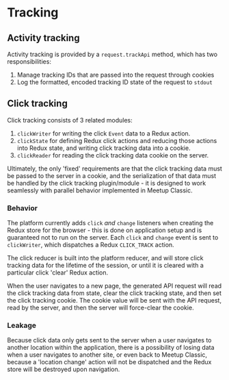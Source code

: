 # Tracking

## Activity tracking

Activity tracking is provided by a `request.trackApi` method, which has two
responsibilities:

1. Manage tracking IDs that are passed into the request through cookies
2. Log the formatted, encoded tracking ID state of the request to `stdout`

## Click tracking

Click tracking consists of 3 related modules:

1. `clickWriter` for writing the click `Event` data to a Redux action.
2. `clickState` for defining Redux click actions and reducing those actions into
   Redux state, and writing click tracking data into a cookie.
3. `clickReader` for reading the click tracking data cookie on the server.

Ultimately, the only 'fixed' requirements are that the click tracking data must
be passed to the server in a cookie, and the serialization of that data must be
handled by the click tracking plugin/module - it is designed to work seamlessly
with parallel behavior implemented in Meetup Classic.

### Behavior

The platform currently adds `click` _and_ `change` listeners when creating the
Redux store for the browser - this is done on application setup and is
guaranteed not to run on the server. Each `click` and `change` event is sent
to `clickWriter`, which dispatches a Redux `CLICK_TRACK` action.

The click reducer is built into the platform reducer, and will store
click tracking data for the lifetime of the session, or until it is cleared with
a particular click 'clear' Redux action.

When the user navigates to a new page, the generated API request will read the
click tracking data from state, clear the click tracking state, and then set the
click tracking cookie. The cookie value will be sent with the API request, read
by the server, and then the server will force-clear the cookie.

### Leakage

Because click data only gets sent to the server when a user navigates to another
location within the application, there is a possibility of losing data when a
user navigates to another site, or even back to Meetup Classic, because a
'location change' action will not be dispatched and the Redux store will be
destroyed upon navigation.